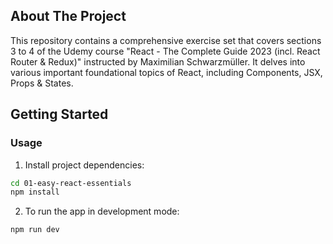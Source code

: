 ## About The Project

This repository contains a comprehensive exercise set that covers sections 3 to 4 of the Udemy course "React - The Complete Guide 2023 (incl. React Router & Redux)" instructed by Maximilian Schwarzmüller. It delves into various important foundational topics of React, including Components, JSX, Props & States.

## Getting Started

### Usage

1. Install project dependencies:

```sh
cd 01-easy-react-essentials
npm install
```

2. To run the app in development mode:

```sh
npm run dev
```
